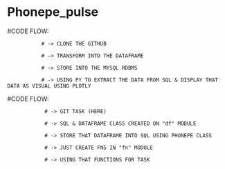 # Phonepe_pulse

#CODE FLOW:
               
               # -> CLONE THE GITHUB
                
               # -> TRANSFORM INTO THE DATAFRAME
               
               # -> STORE INTO THE MYSQL RDBMS
               
               # -> USING PY TO EXTRACT THE DATA FROM SQL & DISPLAY THAT DATA AS VISUAL USING PLOTLY



#CODE FLOW:
                
                # -> GIT TASK (HERE)
                
                # -> SQL & DATAFRAME CLASS CREATED ON "df" MODULE
                
                # -> STORE THAT DATAFRAME INTO SQL USING PHONEPE CLASS
                
                # -> JUST CREATE FNS IN "fn" MODULE
                
                # -> USING THAT FUNCTIONS FOR TASK
